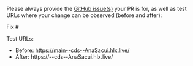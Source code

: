 Please always provide the [GitHub issue(s)](../issues) your PR is for, as well as test URLs where your change can be observed (before and after):

Fix #<gh-issue-id>

Test URLs:
- Before: https://main--cds--AnaSacui.hlx.live/
- After: https://<branch>--cds--AnaSacui.hlx.live/

